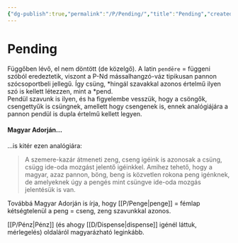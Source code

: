 ```yaml
---
{"dg-publish":true,"permalink":"/P/Pending/","title":"Pending","created":"2023-11-15T12:59","updated":"2024-10-25T23:46"}
---
```



# Pending

Függőben lévő, el nem döntött (de közelgő). A latin `pendēre` = függeni szóból eredeztetik, viszont a P-Nd mássalhangzó-váz tipikusan pannon szócsoportbeli jellegű. Így csüng, \*hingál szavakkal azonos értelmű ilyen szó is kellett létezzen, mint a \*pend.  
Pendül szavunk is ilyen, és ha figyelembe vesszük, hogy a csöngők, csengettyűk is csüngnek, amellett hogy csengenek is, ennek analógiájára a pannon pendül is dupla értelmű kellett legyen.  

#### Magyar Adorján...  

...is kitér ezen analógiára:  
> A szemere-kazár átmeneti zeng, cseng igéink is azonosak a csüng, csügg ide-oda mozgást jelentő igéinkkel. Amihez tehető, hogy a magyar, azaz pannon, böng, beng is közvetlen rokona peng igénknek, de amelyeknek úgy a pengés mint csüngve ide-oda mozgás jelentésük is van.  

Továbbá Magyar Adorján is írja, hogy [[P/Penge\|penge]] = fémlap kétségtelenül a peng = cseng, zeng szavunkkal azonos.  

[[P/Pénz\|Pénz]] (és ahogy [[D/Dispense\|dispense]] igénél láttuk, mérlegelés) oldaláról magyarázható leginkább.  

